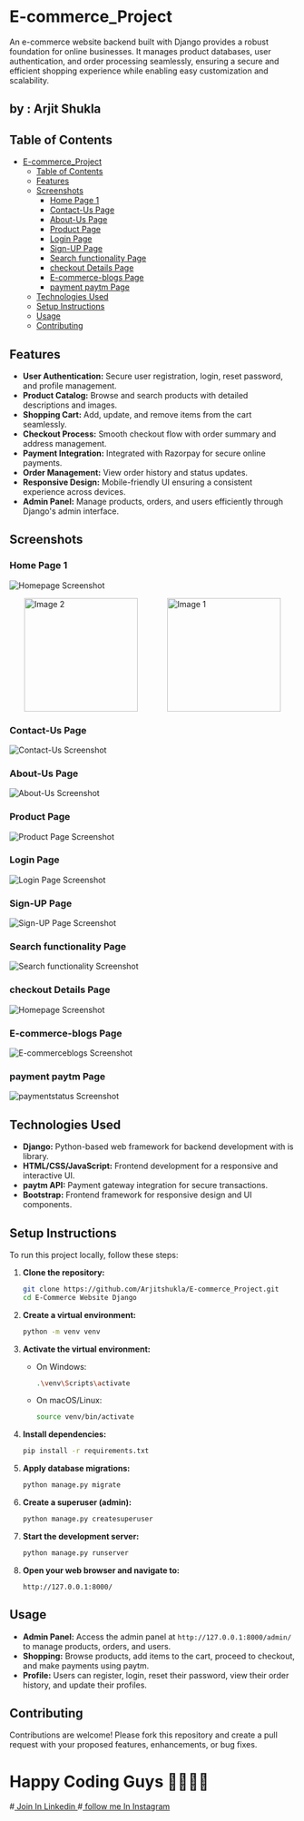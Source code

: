 # E-commerce_Project
 An e-commerce website backend built with Django provides a robust foundation for online businesses. It manages product databases, user authentication, and order processing seamlessly, ensuring a secure and efficient shopping experience while enabling easy customization and scalability.
 
 ## by : Arjit Shukla 

## Table of Contents
- [E-commerce\_Project](#e-commerce_project)
  - [Table of Contents](#table-of-contents)
  - [Features](#features)
  - [Screenshots](#screenshots)
    - [Home Page 1](#home-page-1)
    - [Contact-Us Page](#contact-us-page)
    - [About-Us Page](#about-us-page)
    - [Product Page](#product-page)
    - [Login Page](#login-page)
    - [Sign-UP Page](#sign-up-page)
    - [Search functionality Page](#search-functionality-page)
    - [checkout Details Page](#checkout-details-page)
    - [E-commerce-blogs Page](#e-commerce-blogs-page)
    - [payment paytm Page](#payment-paytm-page)
  - [Technologies Used](#technologies-used)
  - [Setup Instructions](#setup-instructions)
  - [Usage](#usage)
  - [Contributing](#contributing)


## Features
- **User Authentication:** Secure user registration, login, reset password, and profile management.
- **Product Catalog:** Browse and search products with detailed descriptions and images.
- **Shopping Cart:** Add, update, and remove items from the cart seamlessly.
- **Checkout Process:** Smooth checkout flow with order summary and address management.
- **Payment Integration:** Integrated with Razorpay for secure online payments.
- **Order Management:** View order history and status updates.
- **Responsive Design:** Mobile-friendly UI ensuring a consistent experience across devices.
- **Admin Panel:** Manage products, orders, and users efficiently through Django's admin interface.

## Screenshots

### Home Page 1
![Homepage Screenshot](Screenshots/Home-Django-Ecommerce-Site.png)

<div style="display: flex; justify-content: space-around;">
    <img src="Screenshots/Home-Django-Ecommerce-Site.png" alt="Image 2" width="200" height="200">
    <img src="Screenshots/Home-Django-Ecommerce-Site2.png" alt="Image 1" width="200" height="200">
</div>

### Contact-Us Page
![Contact-Us Screenshot](Screenshots/Contact-us.png)

### About-Us Page
![About-Us Screenshot](Screenshots/About-Us.png)

### Product Page
![Product Page Screenshot](Screenshots/Product.png)

### Login Page
![Login Page Screenshot](Screenshots/login.png)

### Sign-UP Page
![Sign-UP Page Screenshot](Screenshots/SignUp.png)



### Search functionality Page
![Search functionality Screenshot](Screenshots/Searchfunctionality.png)

### checkout Details Page
![Homepage Screenshot](Screenshots/checkout1.png)


<!-- ### Address Page
![Homepage Screenshot](Screenshots/E-commerce-blog.png) -->


### E-commerce-blogs Page
![E-commerceblogs Screenshot](Screenshots/E-commerce-blog.png)


### payment paytm Page
![paymentstatus Screenshot](Screenshots/paymentstatus.png)



## Technologies Used
- **Django:** Python-based web framework for backend development with is library.
- **HTML/CSS/JavaScript:** Frontend development for a responsive and interactive UI.
- **paytm API:** Payment gateway integration for secure transactions.
- **Bootstrap:** Frontend framework for responsive design and UI components.

## Setup Instructions
To run this project locally, follow these steps:

1. **Clone the repository:**
   ```bash
   git clone https://github.com/Arjitshukla/E-commerce_Project.git
   cd E-Commerce Website Django
   ```

2. **Create a virtual environment:**
   ```bash
   python -m venv venv
   ```
   
3. **Activate the virtual environment:**
   - On Windows:
     ```bash
     .\venv\Scripts\activate
     ```
   - On macOS/Linux:
     ```bash
     source venv/bin/activate
     ```

4. **Install dependencies:**
   ```bash
   pip install -r requirements.txt
   ```

5. **Apply database migrations:**
   ```bash
   python manage.py migrate
   ```

6. **Create a superuser (admin):**
   ```bash
   python manage.py createsuperuser
   ```

7. **Start the development server:**
   ```bash
   python manage.py runserver
   ```

8. **Open your web browser and navigate to:**
   ```
   http://127.0.0.1:8000/
   ```

## Usage
- **Admin Panel:** Access the admin panel at `http://127.0.0.1:8000/admin/` to manage products, orders, and users.
- **Shopping:** Browse products, add items to the cart, proceed to checkout, and make payments using paytm.
- **Profile:** Users can register, login, reset their password, view their order history, and update their profiles.

## Contributing
Contributions are welcome! Please fork this repository and create a pull request with your proposed features, enhancements, or bug fixes.


# Happy Coding Guys 👨‍💻👨‍💻

#[ Join In Linkedin ](https://www.linkedin.com/in/arjit-shukla-484911275/)
#[ follow me In Instagram ](https://www.instagram.com/__imarjit/)
